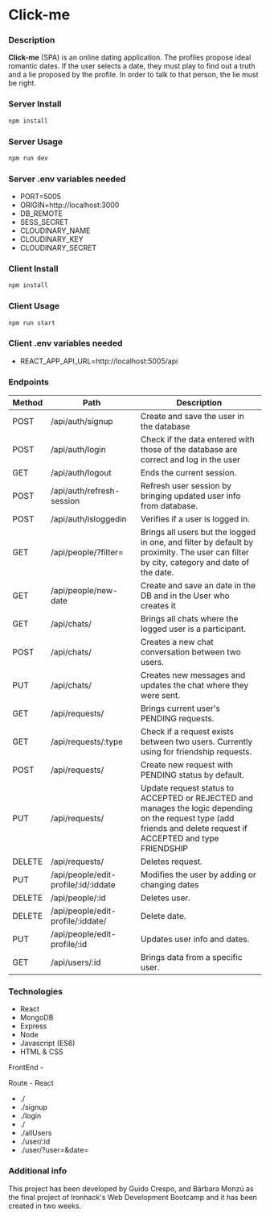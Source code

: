 # Click-me

### Description

**Click-me** (SPA) is an online dating application. The profiles propose ideal romantic dates. If the user selects a date, they must play to find out a truth and a lie proposed by the profile. In order to talk to that person, the lie must be right. 

### Server Install

```sh
npm install
```

### Server Usage

```sh
npm run dev
```


### Server .env variables needed

- PORT=5005
- ORIGIN=http://localhost:3000
- DB_REMOTE
- SESS_SECRET
- CLOUDINARY_NAME
- CLOUDINARY_KEY
- CLOUDINARY_SECRET

### Client Install

```sh
npm install
```

### Client Usage

```sh
npm run start
```

### Client .env variables needed

- REACT_APP_API_URL=http://localhost:5005/api

### Endpoints

|	Method	|	Path	|	Description	|
|	-	|	-	|	-	|
|	POST	|	/api/auth/signup	|	Create and save the user in the database	|
|	POST	|	/api/auth/login	|	Check if the data entered with those of the database are correct and log in the user
|	GET	|	/api/auth/logout	|	Ends the current session.	|
|	POST	|	/api/auth/refresh-session	|	Refresh user session by bringing updated user info from database.	|
|	POST	|	/api/auth/isloggedin	|	Verifies if a user is logged in.	|
|	GET	|	/api/people/?filter=	|	Brings all users but the logged in one, and filter by default by proximity. The user can filter by city, category and date of the date.	|
|	GET	|	/api/people/new-date	|	Create and save an date in the DB and in the User who creates it	|
|	GET	|	/api/chats/	|	Brings all chats where the logged user is a participant.	|
|	POST	|	/api/chats/	|	Creates a new chat conversation between two users.	|
|	PUT	|	/api/chats/	|	Creates new messages and updates the chat where they were sent.	|
|	GET	|	/api/requests/	|	Brings current user's PENDING requests.	|
|	GET	|	/api/requests/:type	|	Check if a request exists between two users. Currently using for friendship requests.	|
|	POST	|	/api/requests/	|	Create new request with PENDING status by default.	|
|	PUT	|	/api/requests/	|	Update request status to ACCEPTED or REJECTED and manages the logic depending on the request type (add friends and delete request if ACCEPTED and type FRIENDSHIP | Updates the status of the request to ACCEPTED or REJECTED and manages the logic: if it is ACCEPTED, add the chat to the match and allow the profile to be viewed.	|
|	DELETE	|	/api/requests/	|	Deletes request.	|
|	PUT	|	/api/people/edit-profile/:id/:iddate	|	Modifies the user by adding or changing dates	|
|	DELETE	|	/api/people/:id	|	Deletes user.	|
|	DELETE	|	/api/people/edit-profile/:iddate/	|	Delete date.	|
|	PUT	|	/api/people/edit-profile/:id	|	Updates user info and dates.	|
|	GET	|	/api/users/:id	|	Brings data from a specific user.	|

### Technologies

- React
- MongoDB
- Express
- Node
- Javascript (ES6)
- HTML & CSS


FrontEnd -

Route - React

* ./
* ./signup
* ./login
* ./
* ./allUsers
* ./user/:id
* ./user/?user=&date=

### Additional info

This project has been developed by Guido Crespo, and Bárbara Monzú as the final project of Ironhack's Web Development Bootcamp and it has been created in two weeks.
